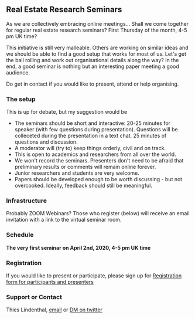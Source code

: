 ## Real Estate Research Seminars

As we are collectively embracing online meetings... Shall we come together for regular real estate research seminars? First Thursday of the month, 4-5 pm UK time?

This initiative is still very malleable. Others are working on similar ideas and we should be able to find a good setup that works for most of us. Let's get the ball rolling and work out organisational details along the way? In the end, a good seminar is nothing but an interesting paper meeting a good audience.

Do get in contact if you would like to present, attend or help organising. 

### The setup

This is up for debate, but my suggestion would be

- The seminars should be short and interactive: 20-25 minutes for speaker (with few questions during presentation). Questions will be colleceted during the presentation in a text chat. 25 minutes of questions and discussion. 
- A moderator will (try to) keep things orderly, civil and on track.
- This is open to academics and researchers from all over the world.
- We won't record the seminars. Presenters don't need to be afraid that preliminary results or comments will remain online forever.
- Junior researchers and students are very welcome. 
- Papers should be developed enough to be worth discussing - but not overcooked. Ideally, feedback should still be meaningful.

### Infrastructure

Probably ZOOM Webinars? 
Those who register (below) will receive an email invitation with a link to the virtual seminar room.

### Schedule

**The very first seminar on April 2nd, 2020, 4-5 pm UK time**

### Registration

If you would like to present or participate, please sign up for  [Registration form for participants and presenters](https://forms.gle/dEXQicjaLnHRB9Nr5)


### Support or Contact

Thies Lindenthal, [email](mailto:htl24@cam.ac.uk) or [DM on twitter](https://twitter.com/thieslindenthal)
